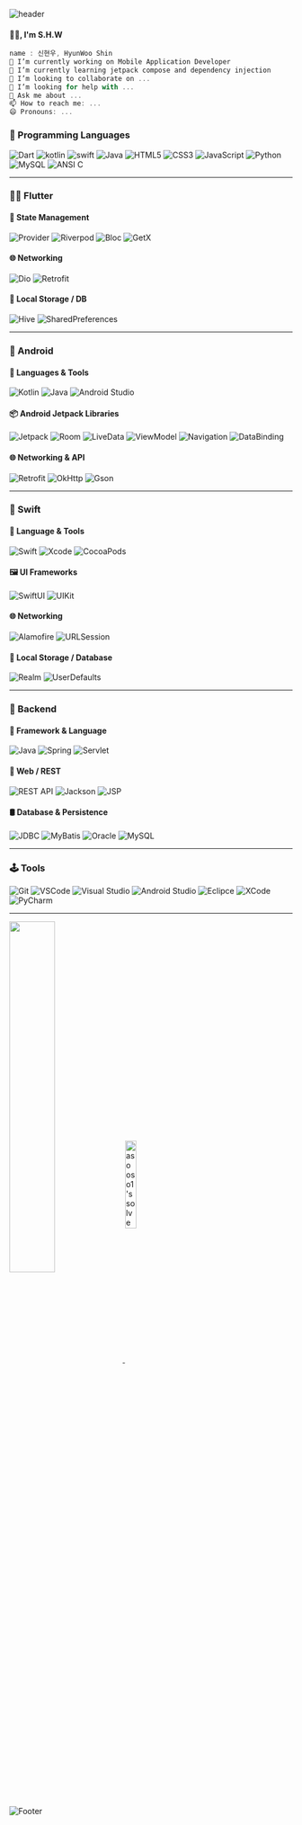 ![header](https://capsule-render.vercel.app/api?type=waving&height=170&color=gradient&text=Dev&section=header&reversal=true&fontSize=50&rotate=-1&descAlignY=50&descAlign=50&fontAlignY=40&fontAlign=80&animation=blink&fontColor=FFFFFF)


#### 👋🏽, I'm S.H.W

```js
name : 신현우, HyunWoo Shin
🔭 I’m currently working on Mobile Application Developer
🌱 I’m currently learning jetpack compose and dependency injection
👯 I’m looking to collaborate on ...
🤔 I’m looking for help with ...
💬 Ask me about ...
📫 How to reach me: ...
😄 Pronouns: ...
```

### 🎹 Programming Languages

![Dart](https://img.shields.io/badge/dart-0175C2?style=flat&logo=dart&logoColor=white)
![kotlin](https://img.shields.io/badge/kotlin-7F52FF?style=flat&logo=kotlin&logoColor=white)
![swift](https://img.shields.io/badge/swift-F05138?style=flat&logo=swift&logoColor=white)
![Java](https://img.shields.io/badge/Java-F05138?style=flat&logo=Java&logoColor=white)
![HTML5](https://img.shields.io/badge/html5-%23E34F26.svg?style=flat&logo=html5&logoColor=white) 
![CSS3](https://img.shields.io/badge/css3-%231572B6.svg?style=flat&logo=css3&logoColor=white) 
![JavaScript](https://img.shields.io/badge/javascript-%23323330.svg?style=flat&logo=javascript) 
![Python](https://img.shields.io/badge/Python-3776AB?style=flat&logo=Python&logoColor=white) 
![MySQL](https://img.shields.io/badge/MySQL-4479A1?style=flat&logo=MySQL&logoColor=white) 
![ANSI C](https://img.shields.io/badge/C-a8b9cc?style=flat&logo=c&logoColor=white)

---

### 🧚‍♂️ Flutter

#### 🧠 State Management
![Provider](https://img.shields.io/badge/provider-4CAF50?style=flat&logo=google&logoColor=white)
![Riverpod](https://img.shields.io/badge/riverpod-40C4FF?style=flat&logo=dependency-injection&logoColor=white)
![Bloc](https://img.shields.io/badge/bloc-3F51B5?style=flat&logo=redux&logoColor=white)
![GetX](https://img.shields.io/badge/getx-7E57C2?style=flat&logo=flash&logoColor=white)

#### 🌐 Networking
![Dio](https://img.shields.io/badge/dio-007AFF?style=flat&logo=axios&logoColor=white)
![Retrofit](https://img.shields.io/badge/retrofit-673AB7?style=flat&logo=swagger&logoColor=white)

#### 💾 Local Storage / DB
![Hive](https://img.shields.io/badge/hive-FBCE07?style=flat&logo=hive&logoColor=black)
![SharedPreferences](https://img.shields.io/badge/shared_preferences-9E9E9E?style=flat&logo=google&logoColor=white)

---

### 🤖 Android

#### 🧱 Languages & Tools
![Kotlin](https://img.shields.io/badge/Kotlin-7F52FF?style=flat&logo=kotlin&logoColor=white)
![Java](https://img.shields.io/badge/Java-007396?style=flat&logo=java&logoColor=white)
![Android Studio](https://img.shields.io/badge/Android%20Studio-3DDC84?style=flat&logo=android-studio&logoColor=white)

#### 📦 Android Jetpack Libraries
![Jetpack](https://img.shields.io/badge/Jetpack-4285F4?style=flat&logo=android&logoColor=white)
![Room](https://img.shields.io/badge/Room-6D4C41?style=flat&logo=google&logoColor=white)
![LiveData](https://img.shields.io/badge/LiveData-1976D2?style=flat&logo=android&logoColor=white)
![ViewModel](https://img.shields.io/badge/ViewModel-0288D1?style=flat&logo=android&logoColor=white)
![Navigation](https://img.shields.io/badge/Navigation-1976D2?style=flat&logo=android&logoColor=white)
![DataBinding](https://img.shields.io/badge/DataBinding-512DA8?style=flat&logo=android&logoColor=white)

#### 🌐 Networking & API
![Retrofit](https://img.shields.io/badge/Retrofit-009688?style=flat&logo=retrofit&logoColor=white)
![OkHttp](https://img.shields.io/badge/OkHttp-00695C?style=flat&logo=square&logoColor=white)
![Gson](https://img.shields.io/badge/Gson-FF7043?style=flat&logo=json&logoColor=white)

---

### 🍎 Swift

#### 🧱 Language & Tools
![Swift](https://img.shields.io/badge/Swift-FA7343?style=flat&logo=swift&logoColor=white)
![Xcode](https://img.shields.io/badge/Xcode-147EFB?style=flat&logo=xcode&logoColor=white)
![CocoaPods](https://img.shields.io/badge/CocoaPods-EE3322?style=flat&logo=cocoapods&logoColor=white)

#### 🖼 UI Frameworks
![SwiftUI](https://img.shields.io/badge/SwiftUI-46B1F0?style=flat&logo=swift&logoColor=white)
![UIKit](https://img.shields.io/badge/UIKit-000000?style=flat&logo=apple&logoColor=white)


#### 🌐 Networking
![Alamofire](https://img.shields.io/badge/Alamofire-DD2A7B?style=flat&logo=swift&logoColor=white)
![URLSession](https://img.shields.io/badge/URLSession-4285F4?style=flat&logo=internet-explorer&logoColor=white)


#### 💾 Local Storage / Database
![Realm](https://img.shields.io/badge/Realm-39477F?style=flat&logo=realm&logoColor=white)
![UserDefaults](https://img.shields.io/badge/UserDefaults-8E8E93?style=flat&logo=apple&logoColor=white)

---

### 🧩 Backend

#### 🌿 Framework & Language
![Java](https://img.shields.io/badge/Java-007396?style=flat&logo=java&logoColor=white)
![Spring](https://img.shields.io/badge/Spring_Framework-6DB33F?style=flat&logo=spring&logoColor=white)
![Servlet](https://img.shields.io/badge/Java_Servlet-5382a1?style=flat&logo=apachetomcat&logoColor=white)

#### 🔄 Web / REST
![REST API](https://img.shields.io/badge/REST_API-FF6F00?style=flat&logo=api&logoColor=white)
![Jackson](https://img.shields.io/badge/Jackson-000000?style=flat&logo=json&logoColor=white)
![JSP](https://img.shields.io/badge/JSP-005C84?style=flat&logo=java&logoColor=white)


#### 🛢 Database & Persistence
![JDBC](https://img.shields.io/badge/JDBC-4479A1?style=flat&logo=database&logoColor=white)
![MyBatis](https://img.shields.io/badge/MyBatis-4DB33D?style=flat&logo=databricks&logoColor=white)
![Oracle](https://img.shields.io/badge/Oracle-F80000?style=flat&logo=oracle&logoColor=white)
![MySQL](https://img.shields.io/badge/MySQL-4479A1?style=flat&logo=mysql&logoColor=white)


---

### 🕹 Tools
![Git](https://img.shields.io/badge/git-%23F05033.svg?style=flat&logo=git&logoColor=white) 
![VSCode](https://img.shields.io/badge/-VSCode-007ACC?logo=visualstudiocode&logoColor=white) 
![Visual Studio](https://img.shields.io/badge/-Visual%20Studio-5C2D91?logo=visualstudio&logoColor=white)
![Android Studio](https://img.shields.io/badge/-Android%20Studio-3DDC84?logo=androidstudio&logoColor=white)
![Eclipce](https://img.shields.io/badge/-eclipce-2C2255?logo=eclipseide&logoColor=white)
![XCode](https://img.shields.io/badge/-xcode-147EFB?logo=xcode&logoColor=white)
![PyCharm](https://img.shields.io/badge/-PyCharm-000?logo=pycharm)

---

<a href="https://github.com/asooso1"> 
<img align="center" width="40%" src="https://github-readme-stats.vercel.app/api?username=beewoo01&show_icons=true&theme=radical"/>
</a>  <a href="https://solved.ac/asooso1">
<img width="20%" align="center" src="https://github-readme-stats.vercel.app/api/top-langs/?username=beewoo01" alt="asooso1's solved.ac stats"/>
</a>


![Footer](https://capsule-render.vercel.app/api?type=waving&color=007ACC&height=100&section=footer)


